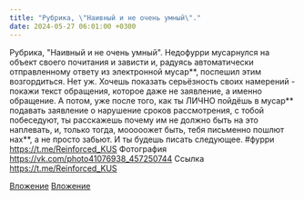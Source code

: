 ```yaml
---
title: "Рубрика, \"Наивный и не очень умный\"."
date: 2024-05-27 06:01:00 +0300
---
```


Рубрика, "Наивный и не очень умный".
Недофурри мусарнулся на объект своего почитания и зависти и, радуясь автоматически отправленному ответу из электронной мусар**, поспешил этим возгордиться.
Нет уж. Хочешь показать серьёзность своих намерений - покажи текст обращения, которое даже не заявление, а именно обращение.
А потом, уже после того, как ты ЛИЧНО пойдёшь в мусар** подавать заявление о нарушение сроков рассмотрения, с тобой побеседуют, ты расскажешь почему им не должно быть на это наплевать, и, только тогда, мооооожет быть, тебя письменно пошлют нах**, а не просто забьют. И ты будешь писать следующее.
#фурри
https://t.me/Reinforced_KUS
Фотография
<a class="vk-attach" href="https://vk.com/photo41076938_457250744">https://vk.com/photo41076938_457250744</a>
Ссылка
https://t.me/Reinforced_KUS

<a class="vk-attach" href="https://vk.com/photo41076938_457250744">Вложение</a>
[Вложение](https://t.me/Reinforced_KUS)
